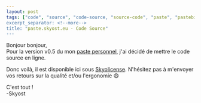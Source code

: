 ```yaml
---
layout: post
tags: ["code", "source", "code-source, "source-code", "paste", "pastebin"]
excerpt_separator: <!--more-->
title: "paste.skyost.eu - Code Source"
---
```


Bonjour bonjour,<br />
Pour la version v0.5 du mon [paste personnel](http://paste.skyost.eu/), j'ai décidé de mettre le code source en ligne.

Donc voilà, il est disponible ici sous [Skyolicense](http://www.skyost.eu/skyolicense.fr.txt). N'hésitez pas à m'envoyer vos retours sur la qualité et/ou l'ergonomie :smile:

C'est tout !<br />
-Skyost

<!--more-->